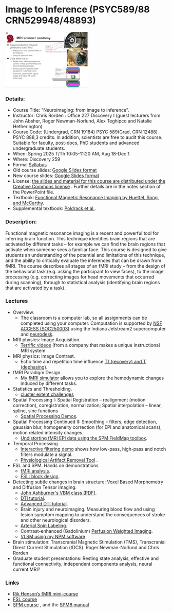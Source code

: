 # Image to Inference (PSYC589/88 CRN529948/48893)

![teach](teach.jpg)

### Details:

 - Course Title: “Neuroimaging: from image to inference”.
 - Instructor: Chris Rorden : Office 227 Discovery I (guest lecturers from John Absher, Roger Newman-Norlund, Alex Teghipco and Natalie Hetherington)
 - Course Code: (Undergrad, CRN 19184) PSYC 589(Grad, CRN 12488) PSYC 888,3 credits. In addition, scientists are free to audit this course. Suitable for faculty, post-docs, PhD students and advanced undergraduate students.
 - When: Spring 2025 T/Th 10:05-11:20 AM, Aug 18-Dec 1
 - Where: Discovery 259
 - Formal [Syllabus](https://docs.google.com/document/d/1Wd2daWbyBJ_0i-MLrjuw1ZMZIAg8IcfU/edit?usp=sharing&ouid=101539764775409240375&rtpof=true&sd=true)
 - Old course slides: [Google Slides format](https://docs.google.com/presentation/d/1Gmc3N7skPQ-nreiVxirtPIsniR4H-l0ERyTn2Ps9qRQ/edit?usp=sharing)
 - New course slides: [Google Slides format](https://docs.google.com/presentation/d/15v3TvxnCAj4wJQm7IWIM6lpEmKUox1Z6DpINysKSmLM/edit?usp=sharing)
 - License: [the slides and material for this course are distributed under the Creative Commons license](https://creativecommons.org/licenses/by/3.0/) . Further details are in the notes section of the PowerPoint file.
- Textbook: [Functional Magnetic Resonance Imaging by Huettel, Song, and McCarthy](https://www.amazon.com/Functional-Magnetic-Resonance-Imaging-Second/dp/0878932860/).
- Supplemental textbook: [Poldrack et al.](https://www.amazon.com/Handbook-Functional-MRI-Data-Analysis/dp/0521517664).

### Description:

Functional magnetic resonance imaging is a recent and powerful tool for inferring brain function. This technique identifies brain regions that are activated by different tasks – for example we can find the brain regions that activate when someone sees a familiar face. This course is designed to give students an understanding of the potential and limitations of this technique, and the ability to critically evaluate the inferences that can be drawn from fMRI. The course describes all stages of an fMRI study – from the design of the behavioral task (e.g. asking the participant to view faces), to the image processing (e.g. correcting images for head movements that occurred during scanning), through to statistical analysis (identifying brain regions that are activated by a task).

### Lectures

  - Overview.
    - The classroom is a computer lab, so all assignments can be completed using your computer. Computation is supported by [NSF ACCESS (SOC250003)](https://support.access-ci.org/) using the Indiana Jetstream2 supercomputer and [neurodesk](https://github.com/NeuroDesk). 
  - MRI physics: Image Acquisition.
    - [Terrific videos](https://magritek.com/resources/videos/) (from a company that makes a unique instructional MRI system
  - MRI physics: Image Contrast.
    - Echo time and repetition time influence [T1 (recovery) and T (dephasing)](https://case.edu/med/neurology/NR/MRI%20Basics.htm).
  - fMRI Paradigm Design.
    - My [fMRI simulator](https://github.com/neurolabusc/fMRI-Simulator) allows you to explore the hemodynamic changes induced by different tasks.
  - Statistics and Thresholding.
    - [cluster extent challenges](https://andysbrainblog.blogspot.com/2014/01/how-to-avoid-common-cluster-extent.html)
  - Spatial Processing I: Spatial Registration – realignment (motion correction), coregistration, normalization; Spatial interpolation – linear, spline, sinc functions
    - [Spatial Processing Demos](https://github.com/neurolabusc/spatial-processing).
  - Spatial Processing Continued II: Smoothing – filters, edge detection, gaussian blur, homogeneity correction (for EPI and anatomical scans), motion related intensity changes.
    - [Undistorting fMRI EPI data using the SPM FieldMap toolbox](../fieldmaps/index.md).
  - Temporal Processing
    - [Interactive filtering demo](https://github.com/neurolabusc/biquad-filter) shows how low-pass, high-pass and notch filters modulate a signal.
    - [Physiological Artifact Removal Tool](https://github.com/neurolabusc/Part) .
  - FSL and SPM. Hands on demonstrations
    - [fMRI analysis](https://people.cas.sc.edu/rorden/tutorial/index.html).
    - [FSL: block design](https://people.cas.sc.edu/rorden/tutorial/html/block.html).
  - Detecting subtle changes in brain structure: Voxel Based Morphometry and Diffusion Tensor Imaging.
    - [John Ashburner's VBM class (PDF)](https://www.fil.ion.ucl.ac.uk/~john/misc/VBMclass10.pdf).
    - [DTI tutorial](https://people.cas.sc.edu/rorden/tutorial/html/dti.html).
    - [Advanced DTI tutorial](../dti/index.md).
    - Brain injury and neuroimaging. Measuring blood flow and using lesion symptom mapping to understand the consequences of stroke and other neurological disorders.
    - [Arterial Spin Labeling](../asl/index.md).
    - Contrast-enhanced (Gadolinium) [Perfusion Weighted Imaging](../pwi/index.md).
    - [VLSM using my NPM software](https://people.cas.sc.edu/rorden/mricron/stats.html)
  - Brain stimulation: Transcranial Magnetic Stimulation (TMS), Transcranial Direct Current Stimulation (tDCS). Roger Newman-Norlund and Chris Rorden
  - Graduate student presentations: Resting state analysis, effective and functional connectivity, independent components analysis, neural current MRI?

### Links

 - [Rik Henson’s fMRI mini-course](https://imaging.mrc-cbu.cam.ac.uk/imaging/SpmMiniCourse)
 - [FSL course](https://open.win.ox.ac.uk/pages/fslcourse/website/index.html)
 - [SPM course](https://www.fil.ion.ucl.ac.uk/spm/course/) , and the [SPM8 manual](https://www.fil.ion.ucl.ac.uk/spm/doc/manual.pdf)
